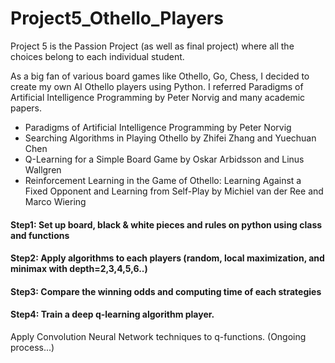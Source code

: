 # Project5_Othello_Players

Project 5 is the Passion Project (as well as final project) where all the choices belong to each individual student.

As a big fan of various board games like Othello, Go, Chess, I decided to create my own AI Othello players using Python. I referred Paradigms of Artificial Intelligence Programming by Peter Norvig and many academic papers.

* Paradigms of Artificial Intelligence Programming by Peter Norvig
* Searching Algorithms in Playing Othello by Zhifei Zhang and Yuechuan Chen
* Q-Learning for a Simple Board Game by Oskar Arbidsson and Linus Wallgren
* Reinforcement Learning in the Game of Othello: Learning Against a Fixed Opponent and Learning from Self-Play by Michiel van der Ree and Marco Wiering


#### Step1: Set up board, black & white pieces and rules on python using class and functions 

#### Step2: Apply algorithms to each players (random, local maximization, and minimax with depth=2,3,4,5,6..)

#### Step3: Compare the winning odds and computing time of each strategies 

#### Step4: Train a deep q-learning algorithm player. 
Apply Convolution Neural Network techniques to q-functions. 
(Ongoing process...) 
